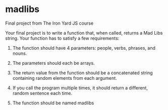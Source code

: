# madlibs
Final project from The Iron Yard JS course

Your final project is to write a function that, when called, returns a Mad Libs string. Your function has to satisfy a few requirements:

1. The function should have 4 parameters: people, verbs, phrases, and nouns.

2. The parameters should each be arrays.

3. The return value from the function should be a concatenated string containing random elements from each argument.

4. If you call the program multiple times, it should return a different, random sentence each time.

5. The function should be named madlibs
